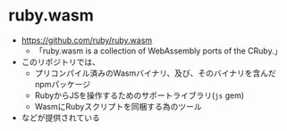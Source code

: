 # ruby.wasm

* https://github.com/ruby/ruby.wasm
  * 「ruby.wasm is a collection of WebAssembly ports of the CRuby.」
* このリポジトリでは、
  * プリコンパイル済みのWasmバイナリ、及び、そのバイナリを含んだnpmパッケージ
  * RubyからJSを操作するためのサポートライブラリ(`js` gem)
  * WasmにRubyスクリプトを同梱する為のツール
* などが提供されている
